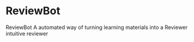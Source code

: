 # ReviewBot
ReviewBot A automated way of turning learning materials  into a Reviewer intuitive reviewer
